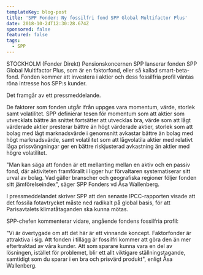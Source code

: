 ```yaml
---
templateKey: blog-post
title: 'SPP Fonder: Ny fossilfri fond SPP Global Multifactor Plus'
date: 2018-10-24T12:30:28.674Z
sponsored: false
featured: false
tags:
  - SPP
---
```

STOCKHOLM (Fonder Direkt) Pensionskoncernen SPP lanserar fonden SPP Global Multifactor Plus, som är en faktorfond, eller så kallad smart-beta-fond. Fonden kommer att investera i aktier och dess fossilfria profil väntas röna intresse hos SPP:s kunder.

Det framgår av ett pressmeddelande.

De faktorer som fonden utgår ifrån uppges vara momentum, värde, storlek samt volatilitet. SPP definierar tesen för momentum som att aktier som utvecklats bättre än snittet fortsätter att utvecklas bra, värde som att lågt värderade aktier presterar bättre än högt värderade aktier, storlek som att bolag med lågt marknadsvärde i genomsnitt avkastar bättre än bolag med högt marknadsvärde, samt volatilitet som att lågvolatila aktier med relativt låga prissvängningar ger en bättre riskjusterad avkastning än aktier med högre volatilitet.

"Man kan säga att fonden är ett mellanting mellan en aktiv och en passiv fond, där aktiviteten framförallt i ligger hur förvaltaren systematiserar sitt urval av bolag. Vad gäller branscher och geografiska regioner följer fonden sitt jämförelseindex", säger SPP Fonders vd Åsa Wallenberg.

I pressmeddelandet skriver SPP att den senaste IPCC-rapporten visade att det fossila fotavtrycket måste ned radikalt på global basis, för att Parisavtalets klimatåtaganden ska kunna mötas.

SPP-chefen kommenterar vidare, angående fondens fossilfria profil:

"Vi är övertygade om att det här är ett vinnande koncept. Faktorfonder är attraktiva i sig. Att fonden i tillägg är fossilfri kommer att göra den än mer eftertraktad av våra kunder. Att som sparare kunna vara en del av lösningen, istället för problemet, blir ett allt viktigare ställningstagande, samtidigt som du sparar i en bra och prisvärd produkt", enligt Åsa Wallenberg.
